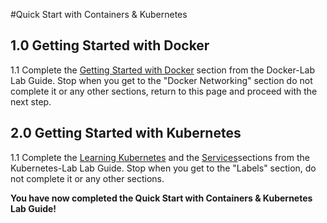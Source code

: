 #Quick Start with Containers & Kubernetes

## 1.0 Getting Started with Docker

1.1 Complete the [Getting Started with Docker](https://github.com/CNA-Tech/PKS-Ninja/blob/Pks1.4/LabGuides/VMUGDocker101-VG5930/readme.md#getting-started-with-docker) section from the Docker-Lab Lab Guide. Stop when you get to the "Docker Networking" section do not complete it or any other sections, return to this page and proceed with the next step.

## 2.0 Getting Started with Kubernetes

1.1 Complete the [Learning Kubernetes](https://github.com/CNA-Tech/PKS-Ninja/tree/Pks1.4/LabGuides/VMUGK8s101-VG6489#learning-kubernetes) and the [Services](https://github.com/CNA-Tech/PKS-Ninja/tree/Pks1.4/LabGuides/VMUGK8s101-VG6489#services)sections from the Kubernetes-Lab Lab Guide. Stop when you get to the "Labels" section, do not complete it or any other sections.

**You have now completed the Quick Start with Containers & Kubernetes Lab Guide!**